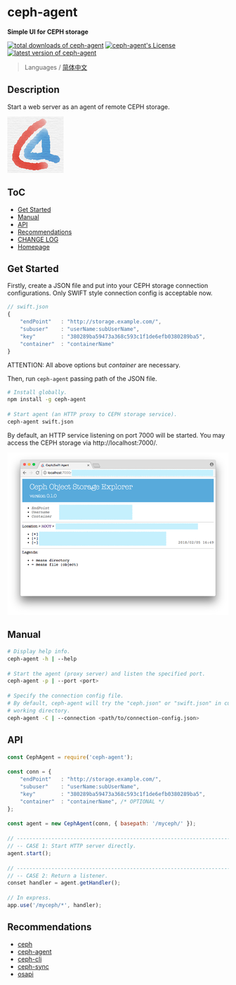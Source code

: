 #	ceph-agent
__Simple UI for CEPH storage__

[![total downloads of ceph-agent](https://img.shields.io/npm/dt/ceph-agent.svg)](https://www.npmjs.com/package/ceph-agent)
[![ceph-agent's License](https://img.shields.io/npm/l/ceph-agent.svg)](https://www.npmjs.com/package/ceph-agent)
[![latest version of ceph-agent](https://img.shields.io/npm/v/ceph-agent.svg)](https://www.npmjs.com/package/ceph-agent)

> Languages / [简体中文](./README.zh_CN.md)

##  Description

Start a web server as an agent of remote CEPH storage.

![logo](./resources/logo.128.png)

##	ToC

*	[Get Started](#get-started)
* 	[Manual](#manual)
*	[API](#api)
*   [Recommendations](#recommendations)
*	[CHANGE LOG](./CHANGELOG.md)
*	[Homepage](https://github.com/YounGoat/nodejs.ceph-agent)

##	Get Started

Firstly, create a JSON file and put into your CEPH storage connection configurations. Only SWIFT style connection config is acceptable now.

```javascript
// swift.json
{
    "endPoint"   : "http://storage.example.com/",
    "subuser"    : "userName:subUserName",
    "key"        : "380289ba59473a368c593c1f1de6efb0380289ba5",
    "container"  : "containerName"
}
```

ATTENTION: All above options but *container* are necessary.

Then, run `ceph-agent` passing path of the JSON file.

```bash
# Install globally.
npm install -g ceph-agent

# Start agent (an HTTP proxy to CEPH storage service).
ceph-agent swift.json
```

By default, an HTTP service listening on port 7000 will be started. You may access the CEPH storage via http://localhost:7000/.

![ceph-agent homepage](./resources/homepage.png)

##	Manual

```bash
# Display help info.
ceph-agent -h | --help

# Start the agent (proxy server) and listen the specified port.
ceph-agent -p | --port <port>

# Specify the connection config file.
# By default, ceph-agent will try the "ceph.json" or "swift.json" in current
# working directory.
ceph-agent -C | --connection <path/to/connection-config.json>
```

##  API

```javascript
const CephAgent = require('ceph-agent');

const conn = {
    "endPoint"   : "http://storage.example.com/",
    "subuser"    : "userName:subUserName",
    "key"        : "380289ba59473a368c593c1f1de6efb0380289ba5",
    "container"  : "containerName", /* OPTIONAL */
};

const agent = new CephAgent(conn, { basepath: '/myceph/' });

// -----------------------------------------------------------------------------
// -- CASE 1: Start HTTP server directly.
agent.start();

// -----------------------------------------------------------------------------
// -- CASE 2: Return a listener.
conset handler = agent.getHandler();

// In express.
app.use('/myceph/*', handler);
```

##  Recommendations

*   [ceph](https://www.npmjs.com/package/ceph)
*   [ceph-agent](https://www.npmjs.com/package/ceph-agent)
*   [ceph-cli](https://www.npmjs.com/package/ceph-cli)
*   [ceph-sync](https://www.npmjs.com/package/ceph-sync)
*   [osapi](https://www.npmjs.com/package/osapi)
